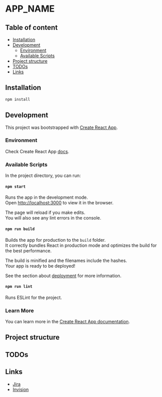 # APP_NAME

## Table of content

- [Installation](#installation)
- [Development](#development)
  - [Environment](#environment)
  - [Available Scripts](#available-scripts)
- [Project structure](#project-structure)
- [TODOs](#todos)
- [Links](#links)

## Installation

<!-- TODO -->

```bash
npm install
```

## Development

This project was bootstrapped with [Create React App](https://github.com/facebook/create-react-app).

### Environment

Check Create React App [docs](https://create-react-app.dev/docs/adding-custom-environment-variables/).

### Available Scripts

In the project directory, you can run:

#### `npm start`

Runs the app in the development mode.\
Open [http://localhost:3000](http://localhost:3000) to view it in the browser.

The page will reload if you make edits.\
You will also see any lint errors in the console.

#### `npm run build`

Builds the app for production to the `build` folder.\
It correctly bundles React in production mode and optimizes the build for the best performance.

The build is minified and the filenames include the hashes.\
Your app is ready to be deployed!

See the section about [deployment](https://facebook.github.io/create-react-app/docs/deployment) for more information.

#### `npm run lint`
Runs ESLint for the project.

### Learn More

You can learn more in the [Create React App documentation](https://facebook.github.io/create-react-app/docs/getting-started).

## Project structure

<!-- TODO -->

## TODOs

## Links

- [Jira](https://saritasa.atlassian.net/jira/your-work)
- [Invision](https://projects.invisionapp.com/d/main#/projects)